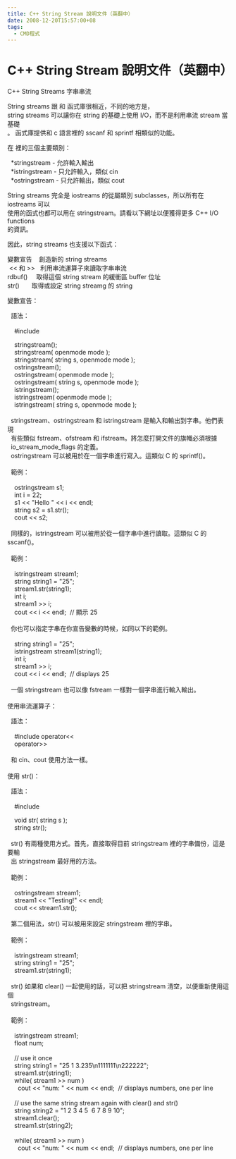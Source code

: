 ```yaml
---
title: C++ String Stream 說明文件（英翻中）
date: 2008-12-20T15:57:00+08
tags:
  - CMD程式
---
```

# C++ String Stream 說明文件（英翻中）

C++ String Streams 字串串流

String streams 跟 和 函式庫很相近，不同的地方是，  
string streams 可以讓你在 string 的基礎上使用 I/O，而不是利用串流 stream 當基礎  
。 函式庫提供和 c 語言裡的 sscanf 和 sprintf 相類似的功能。

在 裡的三個主要類別：

  \*stringstream - 允許輸入輸出  
  \*istringstream - 只允許輸入，類似 cin  
  \*ostringstream - 只允許輸出，類似 cout

String streams 完全是 iostreams 的從屬類別 subclasses，所以所有在 iostreams 可以  
使用的函式也都可以用在 stringstream。請看以下網址以便獲得更多 C++ I/O functions  
的資訊。

因此，string streams 也支援以下函式：

變數宣告    創造新的 string streams  
 << 和 >>   利用串流運算子來讀取字串串流  
rdbuf()     取得這個 string stream 的緩衝區 buffer 位址  
str()       取得或設定 string streamg 的 string

變數宣告：

  語法：  
   
    #include

    stringstream();  
    stringstream( openmode mode );  
    stringstream( string s, openmode mode );  
    ostringstream();  
    ostringstream( openmode mode );  
    ostringstream( string s, openmode mode );  
    istringstream();  
    istringstream( openmode mode );  
    istringstream( string s, openmode mode );  
     
  stringstream、ostringstream 和 istringstream 是輸入和輸出到字串。他們表現  
  有些類似 fstream、ofstream 和 ifstream。將怎麼打開文件的旗幟必須根據  
  io\_stream\_mode\_flags 的定義。  
  ostringstream 可以被用於在一個字串進行寫入。這類似 C 的 sprintf()。  
   
  範例：  
   
    ostringstream s1;  
    int i = 22;  
    s1 << "Hello " << i << endl;  
    string s2 = s1.str();  
    cout << s2;  
   
  同樣的，istringstream 可以被用於從一個字串中進行讀取。這類似 C 的 sscanf()。  
   
  範例：  
   
    istringstream stream1;  
    string string1 = "25";  
    stream1.str(string1);  
    int i;  
    stream1 >> i;  
    cout << i << endl;  // 顯示 25  
   
  你也可以指定字串在你宣告變數的時候，如同以下的範例。  
   
    string string1 = "25";  
    istringstream stream1(string1);  
    int i;  
    stream1 >> i;  
    cout << i << endl;  // displays 25  
     
  一個 stringstream 也可以像 fstream 一樣對一個字串進行輸入輸出。  
   
使用串流運算子：

  語法：  
   
    #include operator<<  
    operator>>  
     
  和 cin、cout 使用方法一樣。  
   
使用 str()：

  語法：  
   
    #include

    void str( string s );  
    string str();  
   
  str() 有兩種使用方式。首先，直接取得目前 stringstream 裡的字串備份，這是要輸  
  出 stringstream 最好用的方法。  
     
  範例：  
   
    ostringstream stream1;  
    stream1 << "Testing!" << endl;  
    cout << stream1.str();  
     
  第二個用法，str() 可以被用來設定 stringstream 裡的字串。  
   
  範例：  
   
    istringstream stream1;  
    string string1 = "25";  
    stream1.str(string1);  
     
  str() 如果和 clear() 一起使用的話，可以把 stringstream 清空，以便重新使用這個  
  stringstream。  
   
  範例：  
   
    istringstream stream1;  
    float num;  
     
    // use it once  
    string string1 = "25 1 3.235\\n1111111\\n222222";  
    stream1.str(string1);  
    while( stream1 >> num )  
      cout << "num: " << num << endl;  // displays numbers, one per line  
     
    // use the same string stream again with clear() and str()  
    string string2 = "1 2 3 4 5  6 7 8 9 10";  
    stream1.clear();  
    stream1.str(string2);  
     
    while( stream1 >> num )  
      cout << "num: " << num << endl;  // displays numbers, one per line